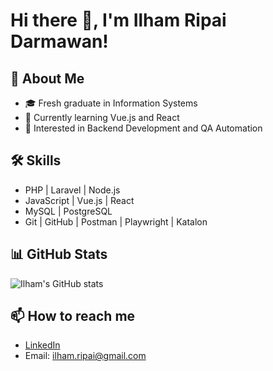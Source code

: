 # Hi there 👋, I'm Ilham Ripai Darmawan!

## 🚀 About Me
- 🎓 Fresh graduate in Information Systems
- 🔭 Currently learning Vue.js and React
- 🌱 Interested in Backend Development and QA Automation

## 🛠️ Skills
- PHP | Laravel | Node.js
- JavaScript | Vue.js | React
- MySQL | PostgreSQL
- Git | GitHub | Postman | Playwright | Katalon

## 📊 GitHub Stats
![Ilham's GitHub stats](https://github-readme-stats.vercel.app/api?username=ilhamripai&show_icons=true&theme=radical)

## 📫 How to reach me
- [LinkedIn](https://www.linkedin.com/in/ilham-ripai-darmawan)
- Email: ilham.ripai@gmail.com
